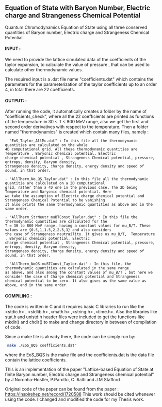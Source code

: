 ## Equation of State with Baryon Number, Electric charge and Strangeness Chemical Potential

Quantum Chromodynamics Equation of State using all three conserved quantities of Baryon number, Electric charge and
Strangeness Chemical Potential.

#### INPUT :
We need to provide the lattice simulated data of the coefficients of the taylor expansion, to calculate the value of
pressure , that can be used to calculate other thermodynamic values. 

The required input is a .dat file name "coefficients.dat" which contains the parameters for the parameterization 
of the taylor coefficients up to an order 4, in total there are 22 coefficients.

#### OUTPUT: :
After running the code, it automatically creates a folder by the name of "coefficients_check", where all the 22 coefficients
are printed as functions of the temperature in 30 < T < 800 MeV range, also we get the first and second order derivatives 
with respect to the temperature. Then a folder named "thermodynamics" is created which contain many files, namely :

    - "EoS_Taylor_AllMu.dat" : In this file all the thermodynamic quantities are calculated on the whole
    4D computational grid. All these thermodynamic quantities are Temperature , Baryonic chemical potential, Electric
    charge chemical potential , Strangeness Chemical potential, pressure, entropy, density, Baryon density,
    Strangeness density, charge density, energy density and speed of sound, in that order.

    - "AllTherm_No_QS_Taylor.dat" : In this file all the thermodynamic quantitie are calculated on a 2D computational
    grid, rather than a 4D one in the previous case. The 2D being Temperature and Baryonic chemical potential. Here
    we take the assumption of Electric charge chemical potential and Strangeness Chemical Potential to be vanishing.
    It also prints the same thermodynamic quantities as above and in the same order.

    - "AllTherm_StrNeutr_muBTConst_Taylor.dat" : In this file the thermodynamic quantities are calculated for the
    T = 30 to 800 MeV range, having a constant values for mu_B/T. These values are {0.5,1,1.5,2,2.5,3} and also considers
    the case of Strangeness neutraility. It gives us mu_B/T,  Temperature , Baryonic chemical potential, Electric
    charge chemical potential , Strangeness Chemical potential, pressure, entropy, density, Baryon density,
    Strangeness density, charge density, energy density and speed of sound, in that order.

    - "AllTherm_NoQS-muBTConst_Taylor.dat" : In this file, the thermodynamic quantities are calculated in the same range 
    as above, and also among the constant values of mu_B/T , but here we consider the case of Charge chemical potential and Strangeness 
    chemical potential to be zero. It also gives us the same value as above, and in the same order.


#### COMPILING :
The code is written in C and it requires basic C libraries to run like the <stdio.h> , <stdlib.h> ,<math.h>
,<string.h> ,<time.h>. Also the libraries like stat.h and unistd.h header files were included to get the functions like
mkdir() and chdir() to make and change directory in between of compilation of code.

Since a make file is already there, the code can be simply run by:

```bash
 make ./EoS_BQS coefficients.dat" 
 ```


where the EoS_BQS is the make file and the coefficients.dat is the data file contain the lattice coefficients.


 This is an implementation of the paper "Lattice-based Equation of State at finite Baryon number, Electric charge
 and Strangeness chemical potential" by J.Noronha-Hostler, P.Parotto, C. Ratti and J.M Stafford

 Original code of the paper can be found from the paper : https://inspirehep.net/record/1720588
 This work should be cited whenever using the code.
 I changed and modified the code for my Thesis work.
